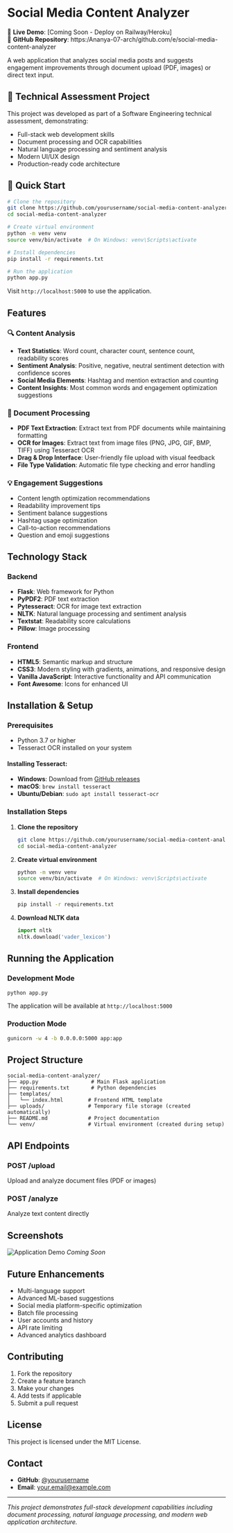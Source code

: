 # Social Media Content Analyzer

🔗 **Live Demo**: [Coming Soon - Deploy on Railway/Heroku]  
📁 **GitHub Repository**: https:/Ananya-07-arch/github.com/e/social-media-content-analyzer

A web application that analyzes social media posts and suggests engagement improvements through document upload (PDF, images) or direct text input.

## 🎯 **Technical Assessment Project**
This project was developed as part of a Software Engineering technical assessment, demonstrating:
- Full-stack web development skills
- Document processing and OCR capabilities
- Natural language processing and sentiment analysis
- Modern UI/UX design
- Production-ready code architecture

## 🚀 **Quick Start**

```bash
# Clone the repository
git clone https://github.com/yourusername/social-media-content-analyzer.git
cd social-media-content-analyzer

# Create virtual environment
python -m venv venv
source venv/bin/activate  # On Windows: venv\Scripts\activate

# Install dependencies
pip install -r requirements.txt

# Run the application
python app.py
```

Visit `http://localhost:5000` to use the application.

## Features

### 🔍 Content Analysis
- **Text Statistics**: Word count, character count, sentence count, readability scores
- **Sentiment Analysis**: Positive, negative, neutral sentiment detection with confidence scores
- **Social Media Elements**: Hashtag and mention extraction and counting
- **Content Insights**: Most common words and engagement optimization suggestions

### 📄 Document Processing
- **PDF Text Extraction**: Extract text from PDF documents while maintaining formatting
- **OCR for Images**: Extract text from image files (PNG, JPG, GIF, BMP, TIFF) using Tesseract OCR
- **Drag & Drop Interface**: User-friendly file upload with visual feedback
- **File Type Validation**: Automatic file type checking and error handling

### 💡 Engagement Suggestions
- Content length optimization recommendations
- Readability improvement tips
- Sentiment balance suggestions
- Hashtag usage optimization
- Call-to-action recommendations
- Question and emoji suggestions

## Technology Stack

### Backend
- **Flask**: Web framework for Python
- **PyPDF2**: PDF text extraction
- **Pytesseract**: OCR for image text extraction
- **NLTK**: Natural language processing and sentiment analysis
- **Textstat**: Readability score calculations
- **Pillow**: Image processing

### Frontend
- **HTML5**: Semantic markup and structure
- **CSS3**: Modern styling with gradients, animations, and responsive design
- **Vanilla JavaScript**: Interactive functionality and API communication
- **Font Awesome**: Icons for enhanced UI

## Installation & Setup

### Prerequisites
- Python 3.7 or higher
- Tesseract OCR installed on your system

#### Installing Tesseract:
- **Windows**: Download from [GitHub releases](https://github.com/UB-Mannheim/tesseract/wiki)
- **macOS**: `brew install tesseract`
- **Ubuntu/Debian**: `sudo apt install tesseract-ocr`

### Installation Steps

1. **Clone the repository**
   ```bash
   git clone https://github.com/yourusername/social-media-content-analyzer.git
   cd social-media-content-analyzer
   ```

2. **Create virtual environment**
   ```bash
   python -m venv venv
   source venv/bin/activate  # On Windows: venv\Scripts\activate
   ```

3. **Install dependencies**
   ```bash
   pip install -r requirements.txt
   ```

4. **Download NLTK data**
   ```python
   import nltk
   nltk.download('vader_lexicon')
   ```

## Running the Application

### Development Mode
```bash
python app.py
```
The application will be available at `http://localhost:5000`

### Production Mode
```bash
gunicorn -w 4 -b 0.0.0.0:5000 app:app
```

## Project Structure
```
social-media-content-analyzer/
├── app.py                 # Main Flask application
├── requirements.txt       # Python dependencies
├── templates/
│   └── index.html        # Frontend HTML template
├── uploads/              # Temporary file storage (created automatically)
├── README.md             # Project documentation
└── venv/                 # Virtual environment (created during setup)
```

## API Endpoints

### POST /upload
Upload and analyze document files (PDF or images)

### POST /analyze
Analyze text content directly

## Screenshots

![Application Demo](screenshot.png) *Coming Soon*

## Future Enhancements
- Multi-language support
- Advanced ML-based suggestions
- Social media platform-specific optimization
- Batch file processing
- User accounts and history
- API rate limiting
- Advanced analytics dashboard

## Contributing
1. Fork the repository
2. Create a feature branch
3. Make your changes
4. Add tests if applicable
5. Submit a pull request

## License
This project is licensed under the MIT License.

## Contact
- **GitHub**: [@yourusername](https://github.com/yourusername)
- **Email**: your.email@example.com

---

*This project demonstrates full-stack development capabilities including document processing, natural language processing, and modern web application architecture.*
